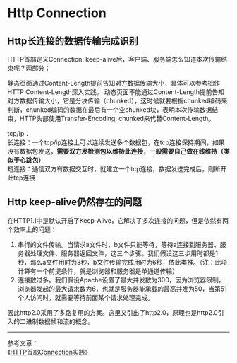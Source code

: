 # Http Connection


## Http长连接的数据传输完成识别

HTTP首部定义Connection: keep-alive后，客户端、服务端怎么知道本次传输结束呢？两部分：

静态页面通过Content-Length提前告知对方数据传输大小，具体可以参考拙作HTTP Content-Length深入实践。
动态页面不能通过Content-Length提前告知对方数据传输大小，它是分块传输（chunked），这时候就要根据chunked编码来判断，chunked编码的数据在最后有一个空chunked块，表明本次传输数据结束，HTTP头部使用Transfer-Encoding: chunked来代替Content-Length。

tcp/ip：  
长连接：一个tcp/ip连接上可以连续发送多个数据包，在tcp连接保持期间，如果没有数据包发送，**需要双方发检测包以维持此连接，一般需要自己做在线维持（类似于心跳包）**  
短连接：通信双方有数据交互时，就建立一个tcp连接，数据发送完成后，则断开此tcp连接


## Http keep-alive仍然存在的问题

在HTTP1.1中是默认开启了Keep-Alive，它解决了多次连接的问题，但是依然有两个效率上的问题：

1. 串行的文件传输。当请求a文件时，b文件只能等待，等待a连接到服务器、服务器处理文件、服务器返回文件，这三个步骤。我们假设这三步用时都是1秒，那么a文件用时为3秒，b文件传输完成用时为6秒，依此类推。（注：此项计算有一个前提条件，就是浏览器和服务器是单通道传输）
2. 连接数过多。我们假设Apache设置了最大并发数为300，因为浏览器限制，浏览器发起的最大请求数为6，也就是服务器能承载的最高并发为50，当第51个人访问时，就需要等待前面某个请求处理完成。

因此http2.0采用了多路复用的方案。这里又引出了http2.0，原理也是http2.0引入的二进制数据帧和流的概念。

---
参考文章：  
《[HTTP首部Connection实践](https://www.jianshu.com/p/eba76cfc0424)》